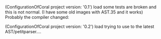 (ConfigurationOfCoral project version: '0.1') load
	some tests are broken and this is not normal. (I have some old images with AST.35 and it works)
	Probably the compiler changed: 
	
(ConfigurationOfCoral project version: '0.2') load
	trying to use to the latest AST/petitparser....